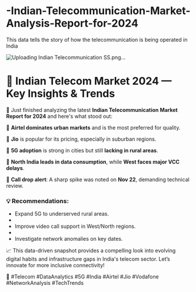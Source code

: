 # -Indian-Telecommunication-Market-Analysis-Report-for-2024
This data tells the story of how the telecommunication is being operated in India

![Uploading Indian Telecommunication SS.png…]()


# 📡 Indian Telecom Market 2024 — Key Insights & Trends

🚀 Just finished analyzing the latest **Indian Telecommunication Market Report for 2024** and here's what stood out:

🔹 **Airtel dominates urban markets** and is the most preferred for quality.

🔹 **Jio** is popular for its pricing, especially in suburban regions.

🔹 **5G adoption** is strong in cities but still **lacking in rural areas**.

🔹 **North India leads in data consumption**, while **West faces major VCC delays**.

🔹 **Call drop alert**: A sharp spike was noted on **Nov 22**, demanding technical review.

### 💡 Recommendations:
- Expand 5G to underserved rural areas.
- 
- Improve video call support in West/North regions.
- 
- Investigate network anomalies on key dates.

📈 This data-driven snapshot provides a compelling look into evolving digital habits and infrastructure gaps in India's telecom sector. Let’s innovate for more inclusive connectivity!

🔗 #Telecom #DataAnalytics #5G #India #Airtel #Jio #Vodafone #NetworkAnalysis #TechTrends
